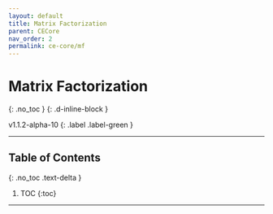 ```yaml
---
layout: default
title: Matrix Factorization
parent: CECore
nav_order: 2
permalink: ce-core/mf
---
```


# Matrix Factorization
{: .no_toc }
{: .d-inline-block }

v1.1.2-alpha-10
{: .label .label-green }

---

## Table of Contents
{: .no_toc .text-delta }

1. TOC
{:toc}

---